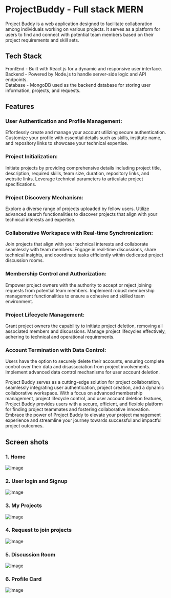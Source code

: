 # ProjectBuddy - Full stack MERN 
Project Buddy is a web application designed to facilitate collaboration among individuals working on various projects. It serves as a platform for users to find and connect with potential team members based on their project requirements and skill sets.

## Tech Stack
FrontEnd - Built with React.js for a dynamic and responsive user interface. <br>
Backend - Powered by Node.js to handle server-side logic and API endpoints. <br>
Database - MongoDB used as the backend database for storing user information, projects, and requests. <br>

## Features

### User Authentication and Profile Management:
Effortlessly create and manage your account utilizing secure authentication. Customize your profile with essential details such as skills, institute name, and repository links to showcase your technical expertise.

### Project Initialization:
Initiate projects by providing comprehensive details including project title, description, required skills, team size, duration, repository links, and website links. Leverage technical parameters to articulate project specifications.

### Project Discovery Mechanism:
Explore a diverse range of projects uploaded by fellow users. Utilize advanced search functionalities to discover projects that align with your technical interests and expertise.

### Collaborative Workspace with Real-time Synchronization:
Join projects that align with your technical interests and collaborate seamlessly with team members. Engage in real-time discussions, share technical insights, and coordinate tasks efficiently within dedicated project discussion rooms.

### Membership Control and Authorization:
Empower project owners with the authority to accept or reject joining requests from potential team members. Implement robust membership management functionalities to ensure a cohesive and skilled team environment.

### Project Lifecycle Management:
Grant project owners the capability to initiate project deletion, removing all associated members and discussions. Manage project lifecycles effectively, adhering to technical and operational requirements.

### Account Termination with Data Control:
Users have the option to securely delete their accounts, ensuring complete control over their data and disassociation from project involvements. Implement advanced data control mechanisms for user account deletion.

Project Buddy serves as a cutting-edge solution for project collaboration, seamlessly integrating user authentication, project creation, and a dynamic collaborative workspace. With a focus on advanced membership management, project lifecycle control, and user account deletion features, Project Buddy provides users with a secure, efficient, and flexible platform for finding project teammates and fostering collaborative innovation. Embrace the power of Project Buddy to elevate your project management experience and streamline your journey towards successful and impactful project outcomes.

## Screen shots
### 1. Home
![image](https://github.com/MusheeraBegum/Project-Buddy-Frontend/assets/88657265/9d2d0c49-2a74-431c-80b7-a868543d8d48)

### 2. User login and Signup
![image](https://github.com/MusheeraBegum/Project-Buddy-Frontend/assets/88657265/16c6d2af-6bfd-45dc-9507-2bf5f91dd864)

### 3. My Projects
![image](https://github.com/MusheeraBegum/Project-Buddy-Frontend/assets/88657265/157dfe6e-6026-4987-97c1-e48472dec89e)

### 4. Request to join projects
![image](https://github.com/MusheeraBegum/Project-Buddy-Frontend/assets/88657265/1fbcebb0-656e-469a-b400-3278469977a6)

### 5. Discussion Room
![image](https://github.com/MusheeraBegum/Project-Buddy-Frontend/assets/88657265/8c3ef476-7403-41e6-a07e-2bfc8b7d740a)

### 6. Profile Card
![image](https://github.com/MusheeraBegum/Project-Buddy-Frontend/assets/88657265/6c769483-0c48-4dfe-9708-3dbeca590b0f)

